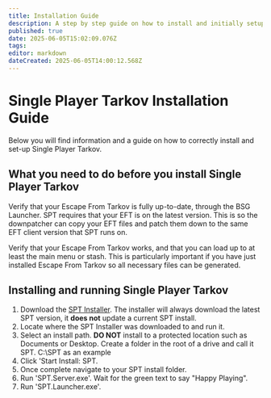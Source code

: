 ```yaml
---
title: Installation Guide
description: A step by step guide on how to install and initially setup Single Player Tarkov.
published: true
date: 2025-06-05T15:02:09.076Z
tags: 
editor: markdown
dateCreated: 2025-06-05T14:00:12.568Z
---
```


# Single Player Tarkov Installation Guide
Below you will find information and a guide on how to correctly install and set-up Single Player Tarkov.


## What you need to do before you install Single Player Tarkov
Verify that your Escape From Tarkov is fully up-to-date, through the BSG Launcher.
SPT requires that your EFT is on the latest version. This is so the downpatcher can copy your EFT files and patch them down to the same EFT client version that SPT runs on.

Verify that your Escape From Tarkov works, and that you can load up to at least the main menu or stash.
This is particularly important if you have just installed Escape From Tarkov so all necessary files can be generated.

## Installing and running Single Player Tarkov
1. Download the [SPT Installer](https://ligma.waffle-lord.net/SPTInstaller.exe). The installer will always download the latest SPT version, it **does not** update a current SPT install.
2. Locate where the SPT Installer was downloaded to and run it.
3. Select an install path. **DO NOT** install to a protected location such as Documents or Desktop. Create a folder in the root of a drive and call it SPT. C:\SPT as an example
4. Click 'Start Install: SPT.
5. Once complete navigate to your SPT install folder.
6. Run 'SPT.Server.exe'. Wait for the green text to say "Happy Playing".
7. Run 'SPT.Launcher.exe'.